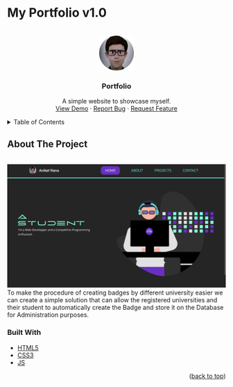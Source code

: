 # My Portfolio v1.0
<div id="top"></div>


<!-- PROJECT LOGO -->
<br />
<div align="center">
  <a href="https://github.com/Aniumbott/Team-Dijkstra_Hackx">
    <img src="https://github.com/Aniumbott/My-Portfolio-v1.0/blob/master/img/DP.jpg" alt="Logo" width="80" height="80">
  </a>

<h3 align="center">Portfolio</h3>

  <p align="center">
    A simple website to showcase myself.
    <br>
    <a href="https://aniumbott.github.io/My-Portfolio-v1.0/">View Demo</a>
    ·
    <a href="https://github.com/Aniumbott/My-Portfolio-v1.0/issues">Report Bug</a>
    ·
    <a href="https://github.com/Aniumbott/My-Portfolio-v1.0/issues">Request Feature</a>
  </p>
</div>



<!-- TABLE OF CONTENTS -->
<details>
  <summary>Table of Contents</summary>
  <ol>
    <li>
      <a href="#about-the-project">About The Project</a>
      <ul>
        <li><a href="#built-with">Built With</a></li>
      </ul>
    </li>
  </ol>
</details>



<!-- ABOUT THE PROJECT -->
## About The Project
<br>
<img width=1920 src="https://github.com/Aniumbott/My-Portfolio-v1.0/blob/master/projects-ss/My-Portfolio-v1.0.png"> 
To make the procedure of creating badges by different university easier we can create a simple solution that can allow the registered universities and their student to automatically create the Badge and store it on the Database for Administration purposes.


### Built With
* [HTML5]()
* [CSS3]()
* [JS](https://www.javascript.com/)

<p align="right">(<a href="#top">back to top</a>)</p>
